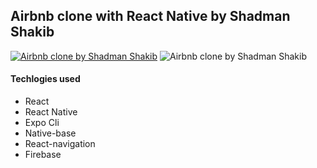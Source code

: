 ## Airbnb clone with React Native by Shadman Shakib
[![Airbnb clone by Shadman Shakib](https://img.youtube.com/vi/IsjNFnTZoRM/0.jpg)](https://youtu.be/IsjNFnTZoRM)
![Airbnb clone by Shadman Shakib](https://img.youtube.com/vi/IsjNFnTZoRM/1.jpg)
#### Techlogies used
- React
- React Native
- Expo Cli
- Native-base
- React-navigation
- Firebase
